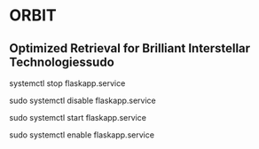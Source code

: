 # ORBIT
## Optimized Retrieval for Brilliant Interstellar Technologiessudo 

systemctl stop flaskapp.service

sudo systemctl disable flaskapp.service

sudo systemctl start flaskapp.service

sudo systemctl enable flaskapp.service